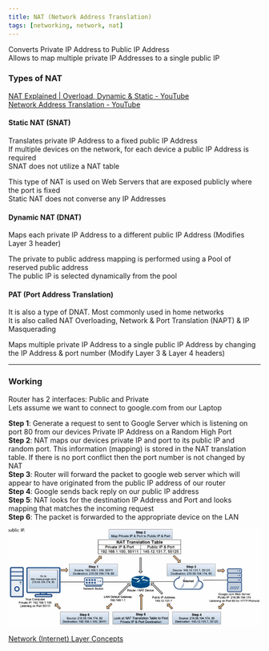 ```yaml
---
title: NAT (Network Address Translation)
tags: [networking, network, nat]
---
```


Converts Private IP Address to Public IP Address  
Allows to map multiple private IP Addresses to a single public IP


### Types of NAT

[NAT Explained | Overload, Dynamic & Static - YouTube](https://www.youtube.com/watch?v=qij5qpHcbBk)  
[Network Address Translation - YouTube](https://www.youtube.com/playlist?list=PLIFyRwBY_4bQ7tJvbLA9A0v8Fq9l-H923)

#### Static NAT (SNAT)
Translates private IP Address to a fixed public IP Address  
If multiple devices on the network, for each device a public IP Address is required  
SNAT does not utilize a NAT table  

This type of NAT is used on Web Servers that are exposed publicly where the port is fixed  
Static NAT does not converse any IP Addresses

#### Dynamic NAT (DNAT)
Maps each private IP Address to a different public IP Address (Modifies Layer 3 header)  

The private to public address mapping is performed using a Pool of reserved public address  
The public IP is selected dynamically from the pool

#### PAT (Port Address Translation)
It is also a type of DNAT. Most commonly used in home networks  
It is also called NAT Overloading, Network & Port Translation (NAPT) & IP Masquerading

Maps multiple private IP Address to a single public IP Address by changing the IP Address & port number (Modify Layer 3 & Layer 4 headers)  

---

### Working

Router has 2 interfaces: Public and Private  
Lets assume we want to connect to google.com from our Laptop

**Step 1**: Generate a request to sent to Google Server which is listening on port 80 from our devices Private IP Address on a Random High Port  
**Step 2**: NAT maps our devices private IP and port to its public IP and random port. This information (mapping) is stored in the NAT translation table. If there is no port conflict then the port number is not changed by NAT  
**Step 3**: Router will forward the packet to google web server which will appear to have originated from the public IP address of our router   
**Step 4**: Google sends back reply on our public IP address  
**Step 5**: NAT looks for the destination IP Address and Port and looks mapping that matches the incoming request  
**Step 6**: The packet is forwarded to the appropriate device on the LAN

![PAT Working|650](../../images/nat-table.png)

[Network (Internet) Layer Concepts](Network%20(Internet)%20Layer%20Concepts.md)